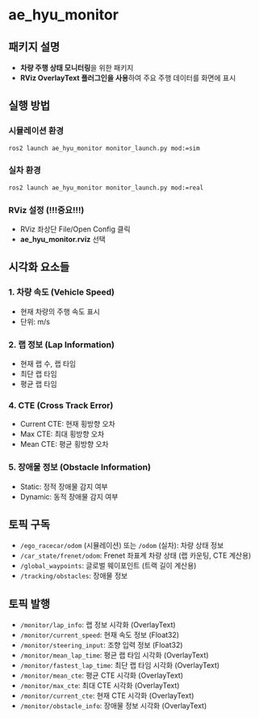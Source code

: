 # ae_hyu_monitor

## 패키지 설명
- **차량 주행 상태 모니터링**을 위한 패키지
- **RViz OverlayText 플러그인을 사용**하여 주요 주행 데이터를 화면에 표시

## 실행 방법

### 시뮬레이션 환경
```bash
ros2 launch ae_hyu_monitor monitor_launch.py mod:=sim
```

### 실차 환경
```bash
ros2 launch ae_hyu_monitor monitor_launch.py mod:=real
```

### RViz 설정 (!!!중요!!!)
- RViz 좌상단 File/Open Config 클릭
- **ae_hyu_monitor.rviz** 선택

## 시각화 요소들

### 1. 차량 속도 (Vehicle Speed)
- 현재 차량의 주행 속도 표시
- 단위: m/s

### 2. 랩 정보 (Lap Information)
- 현재 랩 수, 랩  타임
- 최단 랩 타임
- 평균 랩 타임

### 4. CTE (Cross Track Error)
- Current CTE: 현재 횡방향 오차
- Max CTE: 최대 횡방향 오차
- Mean CTE: 평균 횡방향 오차


### 5. 장애물 정보 (Obstacle Information)
- Static: 정적 장애물 감지 여부
- Dynamic: 동적 장애물 감지 여부

## 토픽 구독
- `/ego_racecar/odom` (시뮬레이션) 또는 `/odom` (실차): 차량 상태 정보
- `/car_state/frenet/odom`: Frenet 좌표계 차량 상태 (랩 카운팅, CTE 계산용)
- `/global_waypoints`: 글로벌 웨이포인트 (트랙 길이 계산용)
- `/tracking/obstacles`: 장애물 정보

## 토픽 발행
- `/monitor/lap_info`: 랩 정보 시각화 (OverlayText)
- `/monitor/current_speed`: 현재 속도 정보 (Float32)
- `/monitor/steering_input`: 조향 입력 정보 (Float32)
- `/monitor/mean_lap_time`: 평균 랩 타임 시각화 (OverlayText)
- `/monitor/fastest_lap_time`: 최단 랩 타임 시각화 (OverlayText)
- `/monitor/mean_cte`: 평균 CTE 시각화 (OverlayText)
- `/monitor/max_cte`: 최대 CTE 시각화 (OverlayText)
- `/monitor/current_cte`: 현재 CTE 시각화 (OverlayText)
- `/monitor/obstacle_info`: 장애물 정보 시각화 (OverlayText)
